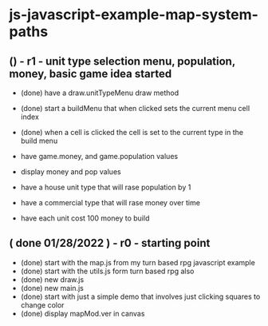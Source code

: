 # js-javascript-example-map-system-paths


<!-- Maintenance -->



<!-- Additional Features -->


<!-- Minimum Viable Product -->

## () - r1 - unit type selection menu, population, money, basic game idea started
* (done) have a draw.unitTypeMenu draw method
* (done) start a buildMenu that when clicked sets the current menu cell index
* (done) when a cell is clicked the cell is set to the current type in the build menu

* have game.money, and game.population values
* display money and pop values

* have a house unit type that will rase population by 1
* have a commercial type that will rase money over time
* have each unit cost 100 money to build

## ( done 01/28/2022 ) - r0 - starting point
* (done) start with the map.js from my turn based rpg javascript example
* (done) start with the utils.js form turn based rpg also
* (done) new draw.js
* (done) new main.js
* (done) start with just a simple demo that involves just clicking squares to change color
* (done) display mapMod.ver in canvas
